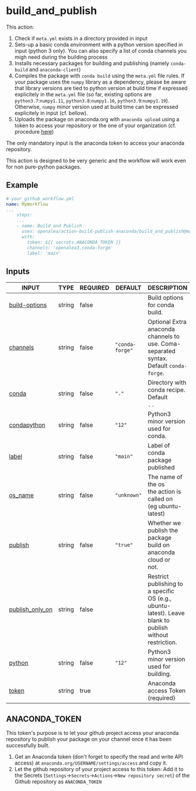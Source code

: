 # build_and_publish

This action:
1. Check if `meta.yml` exists in a directory provided in input
2. Sets-up a basic conda environment with a python version specified in input (python 3 only). You can also specify a list of conda channels you migh need during the building process
3. Installs necessary packages for building and publishing (namely `conda-build` and `anaconda-client`)
4. Compiles the package with `conda build` using the `meta.yml` file rules. If your package uses the `numpy` library as a dependency, please be aware that library versions are tied to python version at build time if expressed explicitely in the `meta.yml` file (so far, existing options are `python3.7`:`numpy1.11`, `python3.8`:`numpy1.16`, `python3.9`:`numpy1.19`). Otherwise, `numpy` minor version used at build time can be expressed explicitely in input (cf. bellow).
5. Uploads the package on anaconda.org with `anaconda upload` using a token to access your repository or the one of your organization (cf. procedure [here](#anaconda_token))

The only mandatory input is the anaconda token to access your anaconda repository.

This action is designed to be very generic and the workflow will work even for non pure-python packages.

## Example

```yaml
# your_github_workflow.yml
name: MyWorkflow
...
    steps:
    ...
    - name: Build and Publish
      uses: openalea/action-build-publish-anaconda/build_and_publish@main
      with:
        token: ${{ secrets.ANACONDA_TOKEN }}
        channels: 'openalea3,conda-forge'
        label: 'main'
```

## Inputs

<!-- AUTO-DOC-INPUT:START - Do not remove or modify this section -->

|                                     INPUT                                     |  TYPE  | REQUIRED |     DEFAULT     |                                                   DESCRIPTION                                                    |
|-------------------------------------------------------------------------------|--------|----------|-----------------|------------------------------------------------------------------------------------------------------------------|
|    <a name="input_build-options"></a>[build-options](#input_build-options)    | string |  false   |                 |                                          Build options for conda build.                                          |
|           <a name="input_channels"></a>[channels](#input_channels)            | string |  false   | `"conda-forge"` |           Optional Extra anaconda channels to <br>use. Coma-separated syntax. Default `conda-forge`.             |
|                <a name="input_conda"></a>[conda](#input_conda)                | string |  false   |      `"."`      |                                 Directory with conda recipe. Default <br>`.` .                                   |
|       <a name="input_condapython"></a>[condapython](#input_condapython)       | string |  false   |     `"12"`      |                                    Python3 minor version used for <br>conda.                                     |
|                <a name="input_label"></a>[label](#input_label)                | string |  false   |    `"main"`     |                                         Label of conda package published                                         |
|             <a name="input_os_name"></a>[os_name](#input_os_name)             | string |  false   |   `"unknown"`   |                      The name of the os <br>the action is called on <br>(eg ubuntu-latest)                       |
|             <a name="input_publish"></a>[publish](#input_publish)             | string |  false   |    `"true"`     |                     Whether we publish the package <br>build on anaconda cloud or <br>not.                       |
| <a name="input_publish_only_on"></a>[publish_only_on](#input_publish_only_on) | string |  false   |                 | Restrict publishing to a specific <br>OS (e.g., ubuntu-latest). Leave blank to <br>publish without restriction.  |
|              <a name="input_python"></a>[python](#input_python)               | string |  false   |     `"12"`      |                                  Python3 minor version used for <br>building.                                    |
|                <a name="input_token"></a>[token](#input_token)                | string |   true   |                 |                                         Anaconda access Token (required)                                         |

<!-- AUTO-DOC-INPUT:END -->

## ANACONDA_TOKEN

This token's purpose is to let your github project access your anaconda repository to publish your package on your channel once it has been successfully built.

1. Get an Anaconda token (don't forget to specify the read and write API access) at `anaconda.org/USERNAME/settings/access` and copy it.
2. Let the github repository of your project access to this token: Add it to the Secrets (`Settings`->`Secrets`->`Actions`->`New repository secret`) of the Github repository as `ANACONDA_TOKEN`
